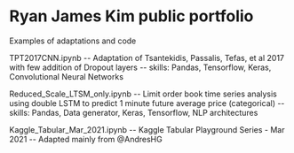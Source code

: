 # Ryan James Kim public portfolio
Examples of adaptations and code

TPT2017CNN.ipynb
 -- Adaptation of Tsantekidis, Passalis, Tefas, et al 2017 with few addition of Dropout layers
 -- skills: Pandas, Tensorflow, Keras, Convolutional Neural Networks

Reduced_Scale_LTSM_only.ipynb
 -- Limit order book time series analysis using double LSTM to predict 1 minute future average price (categorical)
 -- skills: Pandas, Data generator, Keras, Tensorflow, NLP architectures

Kaggle_Tabular_Mar_2021.ipynb
 -- Kaggle Tabular Playground Series - Mar 2021
 -- Adapted mainly from @AndresHG
